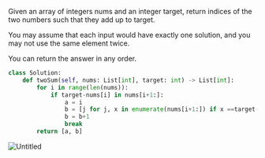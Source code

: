 Given an array of integers nums and an integer target, return indices of the two numbers such that they add up to target.

You may assume that each input would have exactly one solution, and you may not use the same element twice.

You can return the answer in any order.

```python
class Solution:
    def twoSum(self, nums: List[int], target: int) -> List[int]:
        for i in range(len(nums)):
            if target-nums[i] in nums[i+1:]:
                a = i
                b = [j for j, x in enumerate(nums[i+1:]) if x ==target-nums[i]][0] + i
                b = b+1
                break
        return [a, b]
```

![Untitled](https://s3-us-west-2.amazonaws.com/secure.notion-static.com/3c0e7e89-b343-4e8f-a718-06dc2e4c0889/Untitled.png)